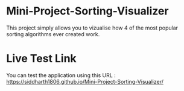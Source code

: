 # Mini-Project-Sorting-Visualizer
This project simply allows you to vizualise how 4 of the most popular sorting algorithms ever created work.

# Live Test Link
You can test the application using this URL : https://siddharth1806.github.io/Mini-Project-Sorting-Visualizer/



